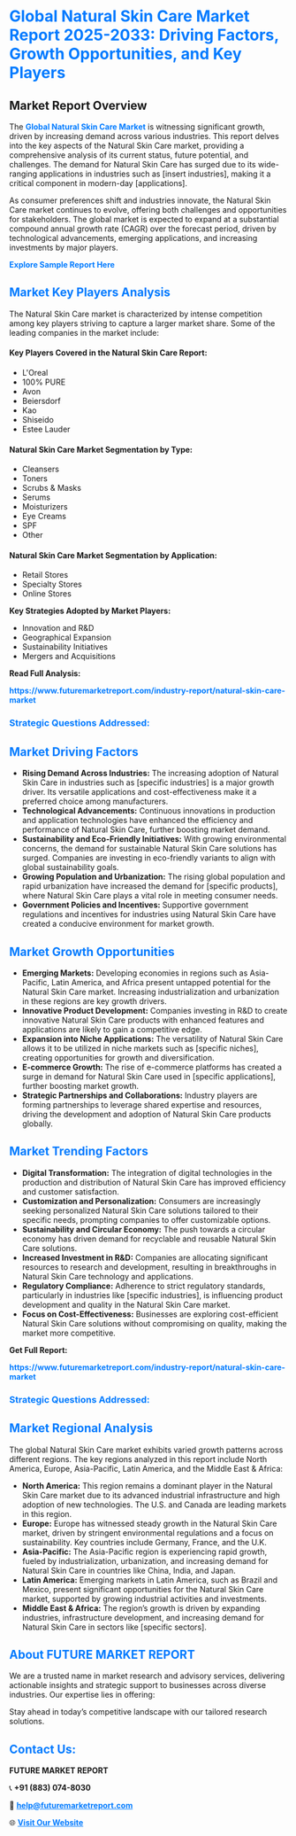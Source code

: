 <h1 style="color: #007BFF;">Global Natural Skin Care Market Report 2025-2033: Driving Factors, Growth Opportunities, and Key Players</h1>

<section id="overview">
<h2>Market Report Overview</h2>
<p>The <a href="https://www.futuremarketreport.com/industry-report/natural-skin-care-market" style="color: #007BFF; text-decoration: none;"><strong>Global Natural Skin Care Market</strong></a> is witnessing significant growth, driven by increasing demand across various industries. This report delves into the key aspects of the Natural Skin Care market, providing a comprehensive analysis of its current status, future potential, and challenges. The demand for Natural Skin Care has surged due to its wide-ranging applications in industries such as [insert industries], making it a critical component in modern-day [applications].</p>
<p>As consumer preferences shift and industries innovate, the Natural Skin Care market continues to evolve, offering both challenges and opportunities for stakeholders. The global market is expected to expand at a substantial compound annual growth rate (CAGR) over the forecast period, driven by technological advancements, emerging applications, and increasing investments by major players.</p>
</section>

<section id="overview">
<p><a href="https://www.futuremarketreport.com/request-sample/reportId=92126" style="color: #007BFF; text-decoration: none;"><strong>Explore Sample Report Here</strong></a></p>
</section>

<section id="key-players">
<h2 style="color: #007BFF;">Market Key Players Analysis</h2>
<p>The Natural Skin Care market is characterized by intense competition among key players striving to capture a larger market share. Some of the leading companies in the market include:</p>
<h4>Key Players Covered in the Natural Skin Care Report:</h4>
<ul><li>L&#039;Oreal</li><li>100% PURE</li><li>Avon</li><li>Beiersdorf</li><li>Kao</li><li>Shiseido</li><li>Estee Lauder</li></ul>
<h4>Natural Skin Care Market Segmentation by Type:</h4>
<ul><li>Cleansers</li><li>Toners</li><li>Scrubs &amp; Masks</li><li>Serums</li><li>Moisturizers</li><li>Eye Creams</li><li>SPF</li><li>Other</li></ul>

<h4>Natural Skin Care Market Segmentation by Application:</h4>
<ul><li>Retail Stores</li><li>Specialty Stores</li><li>Online Stores</li></ul>
<p><strong>Key Strategies Adopted by Market Players:</strong></p>
<ul>
<li>Innovation and R&D</li>
<li>Geographical Expansion</li>
<li>Sustainability Initiatives</li>
<li>Mergers and Acquisitions</li>
</ul>
</section>

<section>
<p><strong>Read Full Analysis: </strong></p><a href="https://www.futuremarketreport.com/industry-report/natural-skin-care-market" style="color: #007BFF; text-decoration: none;"><strong>https://www.futuremarketreport.com/industry-report/natural-skin-care-market</strong></a>
<h3 style="color: #007BFF;">Strategic Questions Addressed:</h3>
</section>

<section id="driving-factors">
<h2 style="color: #007BFF;">Market Driving Factors</h2>
<ul>
<li><strong>Rising Demand Across Industries:</strong> The increasing adoption of Natural Skin Care in industries such as [specific industries] is a major growth driver. Its versatile applications and cost-effectiveness make it a preferred choice among manufacturers.</li>
<li><strong>Technological Advancements:</strong> Continuous innovations in production and application technologies have enhanced the efficiency and performance of Natural Skin Care, further boosting market demand.</li>
<li><strong>Sustainability and Eco-Friendly Initiatives:</strong> With growing environmental concerns, the demand for sustainable Natural Skin Care solutions has surged. Companies are investing in eco-friendly variants to align with global sustainability goals.</li>
<li><strong>Growing Population and Urbanization:</strong> The rising global population and rapid urbanization have increased the demand for [specific products], where Natural Skin Care plays a vital role in meeting consumer needs.</li>
<li><strong>Government Policies and Incentives:</strong> Supportive government regulations and incentives for industries using Natural Skin Care have created a conducive environment for market growth.</li>
</ul>
</section>

<section id="growth-opportunities">
<h2 style="color: #007BFF;">Market Growth Opportunities</h2>
<ul>
<li><strong>Emerging Markets:</strong> Developing economies in regions such as Asia-Pacific, Latin America, and Africa present untapped potential for the Natural Skin Care market. Increasing industrialization and urbanization in these regions are key growth drivers.</li>
<li><strong>Innovative Product Development:</strong> Companies investing in R&D to create innovative Natural Skin Care products with enhanced features and applications are likely to gain a competitive edge.</li>
<li><strong>Expansion into Niche Applications:</strong> The versatility of Natural Skin Care allows it to be utilized in niche markets such as [specific niches], creating opportunities for growth and diversification.</li>
<li><strong>E-commerce Growth:</strong> The rise of e-commerce platforms has created a surge in demand for Natural Skin Care used in [specific applications], further boosting market growth.</li>
<li><strong>Strategic Partnerships and Collaborations:</strong> Industry players are forming partnerships to leverage shared expertise and resources, driving the development and adoption of Natural Skin Care products globally.</li>
</ul>
</section>

<section id="trending-factors">
<h2 style="color: #007BFF;">Market Trending Factors</h2>
<ul>
<li><strong>Digital Transformation:</strong> The integration of digital technologies in the production and distribution of Natural Skin Care has improved efficiency and customer satisfaction.</li>
<li><strong>Customization and Personalization:</strong> Consumers are increasingly seeking personalized Natural Skin Care solutions tailored to their specific needs, prompting companies to offer customizable options.</li>
<li><strong>Sustainability and Circular Economy:</strong> The push towards a circular economy has driven demand for recyclable and reusable Natural Skin Care solutions.</li>
<li><strong>Increased Investment in R&D:</strong> Companies are allocating significant resources to research and development, resulting in breakthroughs in Natural Skin Care technology and applications.</li>
<li><strong>Regulatory Compliance:</strong> Adherence to strict regulatory standards, particularly in industries like [specific industries], is influencing product development and quality in the Natural Skin Care market.</li>
<li><strong>Focus on Cost-Effectiveness:</strong> Businesses are exploring cost-efficient Natural Skin Care solutions without compromising on quality, making the market more competitive.</li>
</ul>
</section>

<section>
<p><strong>Get Full Report: </strong></p><a href="https://www.futuremarketreport.com/industry-report/natural-skin-care-market" style="color: #007BFF; text-decoration: none;"><strong>https://www.futuremarketreport.com/industry-report/natural-skin-care-market</strong></a>
<h3 style="color: #007BFF;">Strategic Questions Addressed:</h3>
</section>


<section id="regional-analysis">
<h2 style="color: #007BFF;">Market Regional Analysis</h2>
<p>The global Natural Skin Care market exhibits varied growth patterns across different regions. The key regions analyzed in this report include North America, Europe, Asia-Pacific, Latin America, and the Middle East & Africa:</p>
<ul>
<li><strong>North America:</strong> This region remains a dominant player in the Natural Skin Care market due to its advanced industrial infrastructure and high adoption of new technologies. The U.S. and Canada are leading markets in this region.</li>
<li><strong>Europe:</strong> Europe has witnessed steady growth in the Natural Skin Care market, driven by stringent environmental regulations and a focus on sustainability. Key countries include Germany, France, and the U.K.</li>
<li><strong>Asia-Pacific:</strong> The Asia-Pacific region is experiencing rapid growth, fueled by industrialization, urbanization, and increasing demand for Natural Skin Care in countries like China, India, and Japan.</li>
<li><strong>Latin America:</strong> Emerging markets in Latin America, such as Brazil and Mexico, present significant opportunities for the Natural Skin Care market, supported by growing industrial activities and investments.</li>
<li><strong>Middle East & Africa:</strong> The region’s growth is driven by expanding industries, infrastructure development, and increasing demand for Natural Skin Care in sectors like [specific sectors].</li>
</ul>
</section>

<footer>
<h2 style="color: #007BFF;">About FUTURE MARKET REPORT</h2>
<p>We are a trusted name in market research and advisory services, delivering actionable insights and strategic support to businesses across diverse industries. Our expertise lies in offering:</p>

<p>Stay ahead in today’s competitive landscape with our tailored research solutions.</p>

<h2 style="color: #007BFF;">Contact Us:</h2>
<p><strong>FUTURE MARKET REPORT</strong></p>
<p>📞 <strong>+91 (883) 074-8030</strong></p>
<p>📧 <strong><a href="mailto:help@futuremarketreport.com" style="color: #007BFF;">help@futuremarketreport.com</a></strong></p>
<p>🌐 <strong><a href="https://www.futuremarketreport.com/" style="color: #007BFF;">Visit Our Website</a></strong></p>
</footer>